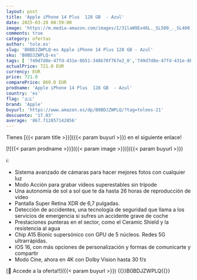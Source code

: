 ```yaml
---
layout: post
title: 'Apple iPhone 14 Plus  128 GB  - Azul'
date: 2025-03-20 08:59:00
image: 'https://m.media-amazon.com/images/I/31laW9Ex46L._SL500_._SL400_.jpg'
comments: true
category: ofertas
author: 'tole.es'
slug: 'B0BDJZWPLQ-es Apple iPhone 14 Plus 128 GB - Azul'
sku: 'B0BDJZWPLQ-es'
tags: [ '749d7d8e-47fd-431e-8b51-348b70f767e2_0','749d7d8e-47fd-431e-8b51-348b70f767e2_1401','749d7d8e-47fd-431e-8b51-348b70f767e2_5201','749d7d8e-47fd-431e-8b51-348b70f767e2_601','749d7d8e-47fd-431e-8b51-348b70f767e2_6901','749d7d8e-47fd-431e-8b51-348b70f767e2_701','749d7d8e-47fd-431e-8b51-348b70f767e2_8001','749d7d8e-47fd-431e-8b51-348b70f767e2_8501','Apple','Apple iPhone','Arborist Merchandising Root','CML-Tech','Comunicación móvil y accesorios','Electrónica','Mobile and Communication','Móviles','Móviles y smartphones libres','Self Service','Special Features Stores','Tech all','Teléfono Móvil Gaming','Wireless category page - Apple smartphones','Wireless category page - Smartphones','apple','iPhone 14','iphone','🇪🇸', ]
actualPrice: 721.0 EUR
currency: EUR
price: 721.0
comparePrice: 869.0 EUR
prodname: 'Apple iPhone 14 Plus  128 GB  - Azul'
country: 'es'
flag: '🇪🇸'
brand: 'Apple'
buyurl: 'https://www.amazon.es/dp/B0BDJZWPLQ/?tag=tolees-21'
descuento: '17.03'
average: '867.712857142856'
---
```


Tienes [{{< param title >}}]({{< param buyurl >}}) en el siguiente enlace!

[![{{< param prodname >}}]({{< param image >}})]({{< param buyurl >}})

ℹ️:

- Sistema avanzado de cámaras para hacer mejores fotos con cualquier luz
- Modo Acción para grabar vídeos superestables sin trípode
- Una autonomía de sol a sol que te da hasta 26 horas de reproducción de vídeo
- Pantalla Super Retina XDR de 6,7 pulgadas.
- Detección de accidentes, una tecnología de seguridad que llama a los servicios de emergencia si sufres un accidente grave de coche
- Prestaciones punteras en el sector, como el Ceramic Shield y la resistencia al agua
- Chip A15 Bionic supersónico con GPU de 5 núcleos. Redes 5G ultrarrápidas.
- iOS 16, con más opciones de personalización y formas de comunicarte y compartir
- Modo Cine, ahora en 4K con Dolby Vision hasta 30 f/s

[🛒 Accede a la oferta!!]({{< param buyurl >}})
{{<world>}}B0BDJZWPLQ{{</world>}}
